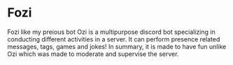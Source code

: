 # Fozi

Fozi like my preious bot Ozi is a multipurpose discord bot specializing in conducting different activities in a server. It can perform presence related messages, tags, games and jokes! In summary, it is made to have fun unlike Ozi which was made to moderate and supervise the server.
